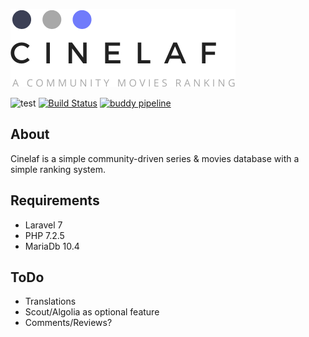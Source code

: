 
![Cinelaf](cinelaf.png)

![test](https://github.com/alfredotranchedone/cinelaf/workflows/Test/badge.svg?branch=master)
[![Build Status](https://travis-ci.org/alfredotranchedone/cinelaf.svg?branch=master)](https://travis-ci.org/alfredotranchedone/cinelaf)
[![buddy pipeline](https://app.buddy.works/alfredotranchedone/cinelaf/pipelines/pipeline/250061/badge.svg?token=8ce71b122cc497a03a83cadeac66f3efc9af3873ab7a789fe9490e50d95eda96 "buddy pipeline")](https://app.buddy.works/alfredotranchedone/cinelaf/pipelines/pipeline/250061)

## About

Cinelaf is a simple community-driven series & movies database with a simple ranking system.


## Requirements
- Laravel 7
- PHP 7.2.5
- MariaDb 10.4


## ToDo
- Translations
- Scout/Algolia as optional feature
- Comments/Reviews? 

